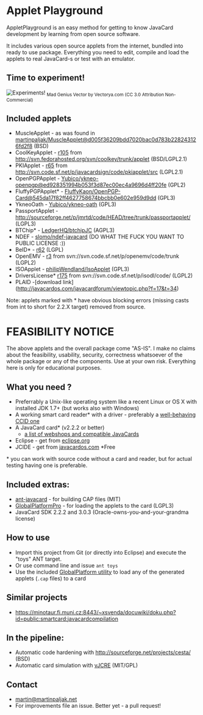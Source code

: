 Applet Playground
=================

AppletPlayground is an easy method for getting to know JavaCard development by learning from open source software.

It includes various open source applets from the internet, bundled into ready to use package. Everything you need to edit, compile and load the applets to real JavaCard-s or test with an emulator.

## Time to experiment!
![Experiments!](http://www.freevector.com/site_media/preview_images/FreeVector-Evil-Doctor.jpg)
<sub>Mad Genius Vector by Vectorya.com (CC 3.0 Attribution Non-Commercial)</sub>

## Included applets
 * MuscleApplet - as was found in [martinpaljak/MuscleApplet@d005f36209bdd7020bac0d783b228243126fd2f8](https://github.com/martinpaljak/MuscleApplet/commit/d005f36209bdd7020bac0d783b228243126fd2f8) (BSD)
 * CoolKeyApplet - [r105](http://svn.fedorahosted.org/svn/coolkey/!svn/bc/105/trunk/applet/) from http://svn.fedorahosted.org/svn/coolkey/trunk/applet (BSD/LGPL2.1)
 * PKIApplet - [r65](http://svn.code.sf.net/p/javacardsign/code/!svn/bc/65/pkiapplet/src/) from http://svn.code.sf.net/p/javacardsign/code/pkiapplet/src (LGPL2.1)
 * OpenPGPApplet - [Yubico/ykneo-openpgp@ed928351994b053f3d87ec00ec4a9696d4ff20fe](https://github.com/Yubico/ykneo-openpgp/commit/ed928351994b053f3d87ec00ec4a9696d4ff20fe) (GPL2)
 * FluffyPGPApplet* - [FluffyKaon/OpenPGP-Card@545da17f82ff4627758674bbcbb0e602e959d9dd](https://github.com/FluffyKaon/OpenPGP-Card/commit/545da17f82ff4627758674bbcbb0e602e959d9dd) (GPL3)
 * YkneoOath - [Yubico/ykneo-oath](https://github.com/Yubico/ykneo-oath/) (GPL3)
 * PassportApplet - http://sourceforge.net/p/jmrtd/code/HEAD/tree/trunk/passportapplet/ (LGPL3)
 * BTChip* - [LedgerHQ/btchipJC](https://github.com/LedgerHQ/btchipJC) (AGPL3)
 * NDEF - [slomo/ndef-javacard](https://github.com/slomo/ndef-javacard) (DO WHAT THE FUCK YOU WANT TO PUBLIC LICENSE :))
 * BeID* - [r62](https://code.google.com/p/eid-quick-key-toolset) (LGPL)
 * OpenEMV - [r3](svn://svn.code.sf.net/p/openemv/code/trunk) from svn://svn.code.sf.net/p/openemv/code/trunk (LGPL2)
 * ISOApplet - [philipWendland/IsoApplet](https://github.com/philipWendland/IsoApplet) (GPL3)
 * DriversLicense* [r175](svn://svn.code.sf.net/p/isodl/code/) from svn://svn.code.sf.net/p/isodl/code/ (LGPL2)
 * PLAID -[download link] (http://javacardos.com/javacardforum/viewtopic.php?f=17&t=34)

Note: applets marked with * have obvious blocking errors (missing casts from int to short for 2.2.X target) removed from source.

# FEASIBILITY NOTICE
The above applets and the overall package come "AS-IS". I make no claims about the feasibility, usability, security, correctness whatsoever of the whole package or any of the components. Use at your own risk. Everything here is only for educational purposes.

## What you need ?
 * Preferrably a Unix-like operating system like a recent Linux or OS X with installed JDK 1.7+ (but works also with Windows)
 * A working smart card reader* with a driver - preferably a [well-behaving CCID one](http://pcsclite.alioth.debian.org/ccid/section.html)
 * A JavaCard card* (v2.2.2 or better)
   * [a list of webshops and compatible JavaCards](https://github.com/martinpaljak/GlobalPlatform/wiki/TestedCards)
 * Eclipse - get from [eclipse.org](http://eclipse.org/downloads/)
 * JCIDE - get from [javacardos.com](http://www.javacardos.com/javacardforum/viewtopic.php?f=26&t=43)  *Free

\* you can work with source code without a card and reader, but for actual testing having one is preferable.

## Included extras:
 * [ant-javacard](https://github.com/martinpaljak/ant-javacard) - for building CAP files (MIT)
 * [GlobalPlatformPro](https://github.com/martinpaljak/GlobalPlatformPro) - for loading the applets to the card (LGPL3)
 * JavaCard SDK 2.2.2 and 3.0.3 (Oracle-owns-you-and-your-grandma license)

## How to use
 * Import this project from Git (or directly into Eclipse) and execute the "toys" ANT target.
 * Or use command line and issue ```ant toys```
 * Use the included [GlobalPlatform utility](https://github.com/martinpaljak/GlobalPlatform#usage) to load any of the generated applets (```.cap``` files) to a card


## Similar projects
 * https://minotaur.fi.muni.cz:8443/~xsvenda/docuwiki/doku.php?id=public:smartcard:javacardcompilation


## In the pipeline:
 * Automatic code hardening with http://sourceforge.net/projects/cesta/ (BSD)
 * Automatic card simulation with [vJCRE](https://github.com/martinpaljak/vJCRE#import-projavacardvre) (MIT/GPL)

## Contact
 * martin@martinpaljak.net
 * For improvements file an issue. Better yet - a pull request!
